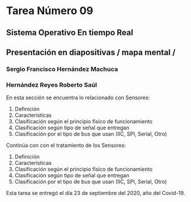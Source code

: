 # Tarea Número 09
## Sistema Operativo En tiempo Real
## Presentación en diapositivas / mapa mental / 
### Sergio Francisco Hernández Machuca
### Hernández Reyes Roberto Saúl
En esta sección se encuentra lo relacionado con Sensores:
1. Definición
2. Características
3. Clasificación según el principio físico de funcionamiento
4. Clasificación según tipo de señal que entregan
5. Clasificación por el tipo de bus que usan (IIC, SPI, Serial, Otro)

Continúa con con el tratamiento de los Sensores:
1. Definición
2. Características
3. Clasificación según el principio físico de funcionamiento
4. Clasificación según tipo de señal que entregan
5. Clasificación por el tipo de bus que usan (IIC, SPI, Serial, Otro)

Esta tarea se entregó el día 23 de septiembre del 2020, año del Covid-19.
